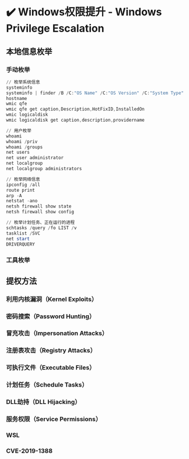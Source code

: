 # ✔️ Windows权限提升 - Windows Privilege Escalation

## 本地信息枚举

### 手动枚举

```powershell
// 枚举系统信息
systeminfo
systeminfo | finder /B /C:"OS Name" /C:"OS Version" /C:"System Type"
hostname
wmic qfe
wmic qfe get caption,Description,HotFixID,InstalledOn
wmic logicaldisk
wmic logicaldisk get caption,description,providername

// 用户枚举
whoami
whoami /priv
whoami /groups
net users
net user administrator
net localgroup
net localgroup administrators

// 枚举网络信息
ipconfig /all
route print
arp -A
netstat -ano
netsh firewall show state
netsh firewall show config

// 枚举计划任务、正在运行的进程
schtasks /query /fo LIST /v
tasklist /SVC
net start
DRIVERQUERY
```



### 工具枚举





## 提权方法

### 利用内核漏洞（Kernel Exploits）



### 密码搜索（Password Hunting）





### 冒充攻击（Impersonation Attacks）







### 注册表攻击（Registry Attacks）





### 可执行文件（Executable Files）





### 计划任务（Schedule Tasks）





### DLL劫持（DLL Hijacking）





### 服务权限（Service Permissions）





### WSL





### CVE-2019-1388

